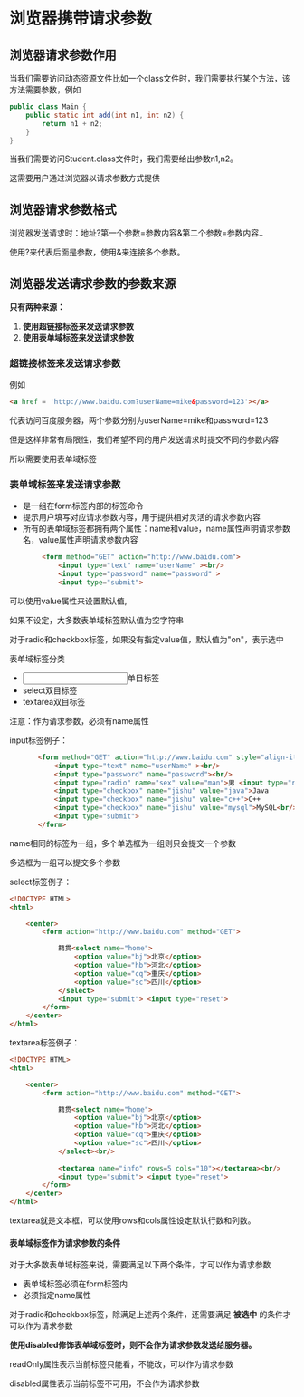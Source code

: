 # 浏览器携带请求参数

## 浏览器请求参数作用

当我们需要访问动态资源文件比如一个class文件时，我们需要执行某个方法，该方法需要参数，例如

```java
public class Main {
    public static int add(int n1, int n2) {
        return n1 + n2;
    }
}
```

当我们需要访问Student.class文件时，我们需要给出参数n1,n2。

这需要用户通过浏览器以请求参数方式提供



## 浏览器请求参数格式

浏览器发送请求时：地址?第一个参数=参数内容&第二个参数=参数内容..

使用?来代表后面是参数，使用&来连接多个参数。



## 浏览器发送请求参数的参数来源

**只有两种来源：**

1. **使用超链接标签来发送请求参数**
2. **使用表单域标签来发送请求参数**



### 超链接标签来发送请求参数

例如

```html
<a href = 'http://www.baidu.com?userName=mike&password=123'></a>
```

代表访问百度服务器，两个参数分别为userName=mike和password=123

但是这样非常有局限性，我们希望不同的用户发送请求时提交不同的参数内容

所以需要使用表单域标签



### 表单域标签来发送请求参数

- 是一组在form标签内部的标签命令
- 提示用户填写对应请求参数内容，用于提供相对灵活的请求参数内容
- 所有的表单域标签都拥有两个属性：name和value，name属性声明请求参数名，value属性声明请求参数内容

```html
        <form method="GET" action="http://www.baidu.com">
            <input type="text" name="userName" ><br/>
            <input type="password" name="password" >
            <input type="submit">
```

可以使用value属性来设置默认值,

如果不设定，大多数表单域标签默认值为空字符串

对于radio和checkbox标签，如果没有指定value值，默认值为"on"，表示选中

表单域标签分类

- <input>单目标签
- select双目标签
- textarea双目标签



注意：作为请求参数，必须有name属性



input标签例子：

 ```html
        <form method="GET" action="http://www.baidu.com" style="align-items: center;">
            <input type="text" name="userName" ><br/>
            <input type="password" name="password"><br/>
            <input type="radio" name="sex" value="man">男 <input type="radio" name="sex" value="woman">女<br/>
            <input type="checkbox" name="jishu" value="java">Java
            <input type="checkbox" name="jishu" value="c++">C++
            <input type="checkbox" name="jishu" value="mysql">MySQL<br/>
            <input type="submit">
        </form>
 ```

name相同的标签为一组，多个单选框为一组则只会提交一个参数

多选框为一组可以提交多个参数



select标签例子：

```html
<!DOCTYPE HTML>
<html>

    <center>
        <form action="http://www.baidu.com" method="GET">

            籍贯<select name="home">
                <option value="bj">北京</option>
                <option value="hb">河北</option>
                <option value="cq">重庆</option>
                <option value="sc">四川</option>
            </select>
            <input type="submit"> <input type="reset"> 
        </form>
    </center>
</html>
```





textarea标签例子：

```html
<!DOCTYPE HTML>
<html>

    <center>
        <form action="http://www.baidu.com" method="GET">

            籍贯<select name="home">
                <option value="bj">北京</option>
                <option value="hb">河北</option>
                <option value="cq">重庆</option>
                <option value="sc">四川</option>
            </select><br/>
            
            <textarea name="info" rows=5 cols="10"></textarea><br/>
            <input type="submit"> <input type="reset"> 
        </form>
    </center>
</html>
```

textarea就是文本框，可以使用rows和cols属性设定默认行数和列数。



#### 表单域标签作为请求参数的条件

对于大多数表单域标签来说，需要满足以下两个条件，才可以作为请求参数

- 表单域标签必须在form标签内
- 必须指定name属性

对于radio和checkbox标签，除满足上述两个条件，还需要满足 **被选中** 的条件才可以作为请求参数



**使用disabled修饰表单域标签时，则不会作为请求参数发送给服务器。**

readOnly属性表示当前标签只能看，不能改，可以作为请求参数

disabled属性表示当前标签不可用，不会作为请求参数

